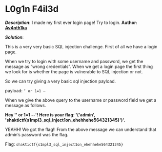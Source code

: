 # L0g1n F4il3d

***Description***: I made my first ever login page! Try to login.
**Author:  [Av4nth1ka](https://twitter.com/AvanthikaAnand1?t=U4sSUyEOg7VPPZ_0S6LybQ&s=09)**

***Solution***: 

This is a very very basic SQL injection challenge. First of all we have a login page.

When we try to login with some username and password, we get the message as “wrong credentials”. When we get a login page the first thing we look for is whether the page is vulnerable to SQL injection or not. 

So we can try giving a very basic sql injection payload.

payload: ` ‘ or 1=1 — `

When we give the above query to the username or password field we get a message as follows.
 
 **Hey '' or 1=1 --'! Here is your flag: '('admin', 'shaktictf{s1mpl3_sql_inject1on_ehehhehe564321345}')'.**

YEAHH! We got the flag!! From the above message we can understand that admin’s password was the flag. 

Flag: `shaktictf{s1mpl3_sql_inject1on_ehehhehe564321345}`